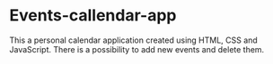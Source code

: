 # Events-callendar-app
This a personal calendar application created using HTML, CSS and JavaScript.
There is a possibility to add new events and delete them.
